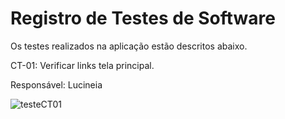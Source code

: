 # Registro de Testes de Software

Os testes realizados na aplicação estão descritos abaixo.

CT-01: Verificar links tela principal.

Responsável: Lucineia

![testeCT01](https://github.com/ICEI-PUC-Minas-PMV-ADS/pmv-ads-2024-1-e1-proj-web-t8-pmv-ads-2024-1-e1-projmyplaces/assets/165092193/63d9c0bd-2ea9-4e74-a91c-0505d20036f0)
